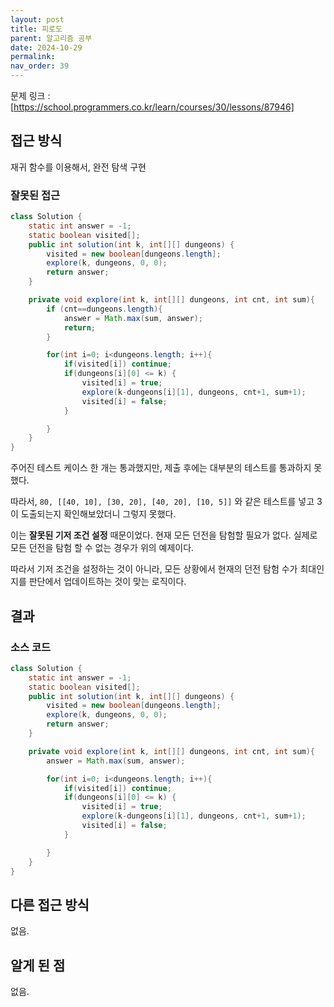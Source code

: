 ```yaml
---
layout: post
title: 피로도
parent: 알고리즘 공부
date: 2024-10-29
permalink:
nav_order: 39
---
```


문제 링크 : [https://school.programmers.co.kr/learn/courses/30/lessons/87946]

## 접근 방식

재귀 함수를 이용해서, 완전 탐색 구현

### 잘못된 접근

```java
class Solution {
    static int answer = -1;
    static boolean visited[];
    public int solution(int k, int[][] dungeons) {
        visited = new boolean[dungeons.length];
        explore(k, dungeons, 0, 0);
        return answer;
    }

    private void explore(int k, int[][] dungeons, int cnt, int sum){
        if (cnt==dungeons.length){
            answer = Math.max(sum, answer);
            return;
        }

        for(int i=0; i<dungeons.length; i++){
            if(visited[i]) continue;
            if(dungeons[i][0] <= k) {
                visited[i] = true;
                explore(k-dungeons[i][1], dungeons, cnt+1, sum+1);
                visited[i] = false;
            }

        }
    }
}
```

주어진 테스트 케이스 한 개는 통과했지만, 제출 후에는 대부분의 테스트를 통과하지 못했다.

따라서, `80, [[40, 10], [30, 20], [40, 20], [10, 5]]` 와 같은 테스트를 넣고 3이 도출되는지 확인해보았더니 그렇지 못했다.

이는 **잘못된 기저 조건 설정** 때문이었다. 현재 모든 던전을 탐험할 필요가 없다. 실제로 모든 던전을 탐험 할 수 없는 경우가 위의 예제이다.

따라서 기저 조건을 설정하는 것이 아니라, 모든 상황에서 현재의 던전 탐험 수가 최대인지를 판단에서 업데이트하는 것이 맞는 로직이다.

## 결과

### 소스 코드

```java
class Solution {
    static int answer = -1;
    static boolean visited[];
    public int solution(int k, int[][] dungeons) {
        visited = new boolean[dungeons.length];
        explore(k, dungeons, 0, 0);
        return answer;
    }

    private void explore(int k, int[][] dungeons, int cnt, int sum){
        answer = Math.max(sum, answer);

        for(int i=0; i<dungeons.length; i++){
            if(visited[i]) continue;
            if(dungeons[i][0] <= k) {
                visited[i] = true;
                explore(k-dungeons[i][1], dungeons, cnt+1, sum+1);
                visited[i] = false;
            }

        }
    }
}
```

## 다른 접근 방식

없음.

## 알게 된 점

없음.

[https://school.programmers.co.kr/learn/courses/30/lessons/87946]: https://school.programmers.co.kr/learn/courses/30/lessons/87946
